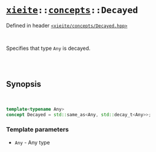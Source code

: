 # [`xieite`](../../README.md)`::`[`concepts`](../../docs/concepts.md)`::Decayed`
Defined in header [`<xieite/concepts/Decayed.hpp>`](../../include/xieite/concepts/Decayed.hpp)

<br/>

Specifies that type `Any` is decayed.

<br/><br/>

## Synopsis

<br/>

```cpp
template<typename Any>
concept Decayed = std::same_as<Any, std::decay_t<Any>>;
```
### Template parameters
- `Any` - Any type
